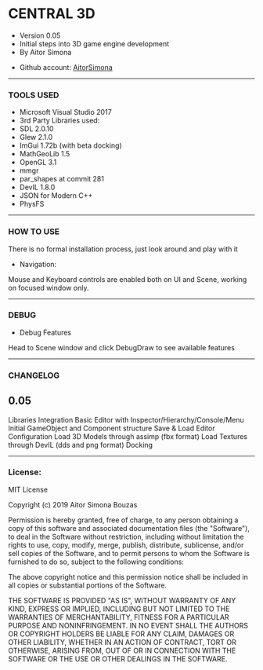 # CENTRAL 3D
- Version 0.05
- Initial steps into 3D game engine development
- By Aitor Simona 
* Github account: [AitorSimona](https://github.com/AitorSimona)

------

### TOOLS USED

- Microsoft Visual Studio 2017
- 3rd Party Libraries used:
- SDL 2.0.10
- Glew 2.1.0
- ImGui 1.72b (with beta docking)
- MathGeoLib 1.5
- OpenGL 3.1
- mmgr
- par_shapes at commit 281 
- DevIL 1.8.0
- JSON for Modern C++
- PhysFS 

------

### HOW TO USE

There is no formal installation process, just look around and play with it

- Navigation:

Mouse and Keyboard controls are enabled both on UI and Scene, working on focused window only.

------

### DEBUG

- Debug Features

Head to Scene window and click DebugDraw to see available features

------

### CHANGELOG

## 0.05

Libraries Integration
Basic Editor with Inspector/Hierarchy/Console/Menu
Initial GameObject and Component structure
Save & Load Editor Configuration
Load 3D Models through assimp (fbx format)
Load Textures through DevIL (dds and png format)
Docking

------

### License:

MIT License

Copyright (c) 2019 Aitor Simona Bouzas

Permission is hereby granted, free of charge, to any person obtaining a copy
of this software and associated documentation files (the "Software"), to deal
in the Software without restriction, including without limitation the rights
to use, copy, modify, merge, publish, distribute, sublicense, and/or sell
copies of the Software, and to permit persons to whom the Software is
furnished to do so, subject to the following conditions:

The above copyright notice and this permission notice shall be included in all
copies or substantial portions of the Software.

THE SOFTWARE IS PROVIDED "AS IS", WITHOUT WARRANTY OF ANY KIND, EXPRESS OR
IMPLIED, INCLUDING BUT NOT LIMITED TO THE WARRANTIES OF MERCHANTABILITY,
FITNESS FOR A PARTICULAR PURPOSE AND NONINFRINGEMENT. IN NO EVENT SHALL THE
AUTHORS OR COPYRIGHT HOLDERS BE LIABLE FOR ANY CLAIM, DAMAGES OR OTHER
LIABILITY, WHETHER IN AN ACTION OF CONTRACT, TORT OR OTHERWISE, ARISING FROM,
OUT OF OR IN CONNECTION WITH THE SOFTWARE OR THE USE OR OTHER DEALINGS IN THE
SOFTWARE.


